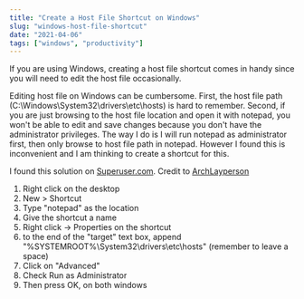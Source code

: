 ```yaml
---
title: "Create a Host File Shortcut on Windows"
slug: "windows-host-file-shortcut"
date: "2021-04-06"
tags: ["windows", "productivity"]
---
```


If you are using Windows, creating a host file shortcut comes in handy since you will need to edit the host file occasionally.

Editing host file on Windows can be cumbersome. First, the host file path (C:\Windows\System32\drivers\etc\hosts) is hard to remember. Second, if you are just browsing to the host file location and open it with notepad, you won't be able to edit and save changes because you don't have the administrator privileges. The way I do is I will run notepad as administrator first, then only browse to host file path in notepad. However I found this is inconvenient and I am thinking to create a shortcut for this.

 I found this solution on [Superuser.com](https://superuser.com/questions/625621/how-to-create-a-hosts-file-shortcut-with-administrator-privileges). Credit to [ArchLayperson](https://superuser.com/users/241706/archlayperson)

1. Right click on the desktop
2. New > Shortcut
3. Type "notepad" as the location
4. Give the shortcut a name
5. Right click -> Properties on the shortcut
6. to the end of the "target" text box, append "%SYSTEMROOT%\System32\drivers\etc\hosts" (remember to leave a space)
7. Click on "Advanced"
8. Check Run as Administrator
9. Then press OK, on both windows
